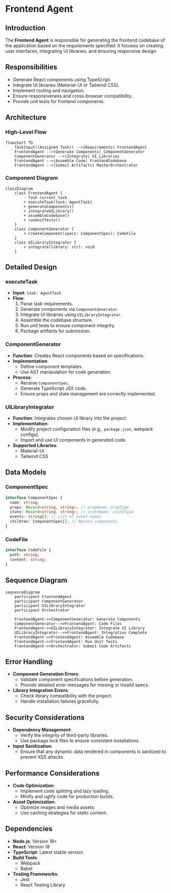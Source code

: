 # Frontend Agent

## Introduction

The **Frontend Agent** is responsible for generating the frontend codebase of the application based on the requirements specified. It focuses on creating user interfaces, integrating UI libraries, and ensuring responsive design.

## Responsibilities

- Generate React components using TypeScript.
- Integrate UI libraries (Material-UI or Tailwind CSS).
- Implement routing and navigation.
- Ensure responsiveness and cross-browser compatibility.
- Provide unit tests for frontend components.

## Architecture

### High-Level Flow

```mermaid
flowchart TD
    TaskInput((Assigned Task)) -->|Requirements| FrontendAgent
    FrontendAgent -->|Generate Components| ComponentGenerator
    ComponentGenerator -->|Integrate| UI_Libraries
    FrontendAgent -->|Assemble Code| FrontendCodebase
    FrontendAgent -->|Submit Artifacts| MasterOrchestrator
```

### Component Diagram

```mermaid
classDiagram
    class FrontendAgent {
        - Task current_task
        + executeTask(task: AgentTask)
        + generateComponents()
        + integrateUILibrary()
        + assembleCodebase()
        + runUnitTests()
    }
    class ComponentGenerator {
        + createComponent(specs: ComponentSpec): CodeFile
    }
    class UILibraryIntegrator {
        + integrate(library: str): void
    }
```

## Detailed Design

### executeTask

- **Input**: `task: AgentTask`
- **Flow**:
  1. Parse task requirements.
  2. Generate components via `ComponentGenerator`.
  3. Integrate UI libraries using `UILibraryIntegrator`.
  4. Assemble the codebase structure.
  5. Run unit tests to ensure component integrity.
  6. Package artifacts for submission.

### ComponentGenerator

- **Function**: Creates React components based on specifications.
- **Implementation**:
  - Define component templates.
  - Use AST manipulation for code generation.
- **Process**:
  - Receive `ComponentSpec`.
  - Generate TypeScript JSX code.
  - Ensure props and state management are correctly implemented.

### UILibraryIntegrator

- **Function**: Integrates chosen UI library into the project.
- **Implementation**:
  - Modify project configuration files (e.g., `package.json`, webpack configs).
  - Import and use UI components in generated code.
- **Supported Libraries**:
  - Material-UI
  - Tailwind CSS

## Data Models

### ComponentSpec

```typescript
interface ComponentSpec {
  name: string;
  props: Record<string, string>; // propName: propType
  state: Record<string, string>; // stateName: stateType
  events: string[]; // List of event names
  children: ComponentSpec[]; // Nested components
}
```

### CodeFile

```typescript
interface CodeFile {
  path: string;
  content: string;
}
```

## Sequence Diagram

```mermaid
sequenceDiagram
    participant FrontendAgent
    participant ComponentGenerator
    participant UILibraryIntegrator
    participant Orchestrator

    FrontendAgent->>ComponentGenerator: Generate Components
    ComponentGenerator-->>FrontendAgent: Code Files
    FrontendAgent->>UILibraryIntegrator: Integrate UI Library
    UILibraryIntegrator-->>FrontendAgent: Integration Complete
    FrontendAgent->>FrontendAgent: Assemble Codebase
    FrontendAgent->>FrontendAgent: Run Unit Tests
    FrontendAgent->>Orchestrator: Submit Code Artifacts
```

## Error Handling

- **Component Generation Errors**:
  - Validate component specifications before generation.
  - Provide detailed error messages for missing or invalid specs.
- **Library Integration Errors**:
  - Check library compatibility with the project.
  - Handle installation failures gracefully.

## Security Considerations

- **Dependency Management**:
  - Verify the integrity of third-party libraries.
  - Use package lock files to ensure consistent installations.
- **Input Sanitization**:
  - Ensure that any dynamic data rendered in components is sanitized to prevent XSS attacks.

## Performance Considerations

- **Code Optimization**:
  - Implement code splitting and lazy loading.
  - Minify and uglify code for production builds.
- **Asset Optimization**:
  - Optimize images and media assets.
  - Use caching strategies for static content.

## Dependencies

- **Node.js**: Version 18+
- **React**: Version 18
- **TypeScript**: Latest stable version
- **Build Tools**:
  - Webpack
  - Babel
- **Testing Frameworks**:
  - Jest
  - React Testing Library
